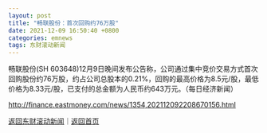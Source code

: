```yaml
---
layout: post
title: "畅联股份：首次回购约76万股"
date: 2021-12-09 16:50:40 +0800
categories: emnews
tags: 东财滚动新闻
---
```


畅联股份(SH 603648)12月9日晚间发布公告称，公司通过集中竞价交易方式首次回购股份约76万股，约占公司总股本的0.21%，回购的最高价格为8.5元/股，最低价格为8.33元/股，已支付的总金额为人民币约643万元。（每日经济新闻）

<http://finance.eastmoney.com/news/1354,202112092208670156.html>

[返回东财滚动新闻](//finews.withounder.com/emnews/)｜[返回首页](//finews.withounder.com/)